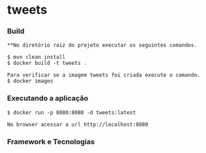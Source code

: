 # tweets

### Build
```
**No diretório raiz do projeto executar os seguintes comandos.

$ mvn clean install
$ docker build -t tweets .

Para verificar se a imagem tweets foi criada execute o comando.
$ docker images

```

### Executando a aplicação
```
$ docker run -p 8080:8080 -d tweets:latest

No browser acessar a url http://localhost:8080

```


### Framework e Tecnologias
```

```
